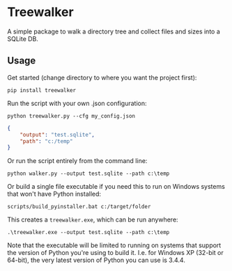 # Treewalker

A simple package to walk a directory tree and collect files and sizes into a SQLite DB.

## Usage

Get started (change directory to where you want the project first):
```commandline
pip install treewalker
```

Run the script with your own .json configuration:
```commandline
python treewalker.py --cfg my_config.json
```

```my_config.json
{
    "output": "test.sqlite",
    "path": "c:/temp"
}
```

Or run the script entirely from the command line:
```commandline
python walker.py --output test.sqlite --path c:\temp
```

Or build a single file executable if you need this to run on Windows systems that won't have Python installed:
```commandline
scripts/build_pyinstaller.bat c:/target/folder
```
This creates a `treewalker.exe`, which can be run anywhere:
```commandline
.\treewalker.exe --output test.sqlite --path c:\temp
```

Note that the executable will be limited to running on systems that support the version of Python you're using to build it. I.e. for Windows XP (32-bit or 64-bit), the very latest version of Python you can use is 3.4.4.
